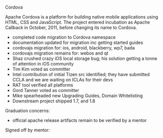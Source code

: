 Cordova

Apache Cordova is a platform for building native mobile applications using HTML, CSS and JavaScript. The project entered incubation as Apache Callback in October, 2011, before changing its name to Cordova.

  - completed code migration to Cordova namespace
  - documentation updated for migration inc getting started guides
  - cordovajs migration for: ios, android, blackberry, wp7, bada
  - cordovajs migration remains for: webos and qt
  - Shaz crushed crazy iOS local storage bug; his solution getting a tonne of attention in iOS community
  - Tim Kim voted as committer
  - Intel contribution of initial Tizen src identified; they have submitted CCLA and we are waiting on ICLAs for their devs
  - RAT tool verified all platforms
  - Gord Tanner voted as committer
  - Mike spearheaded new Upgrading Guides, Domain Whitelisting
  - Downstream project shipped 1.7, and 1.8

Graduation concerns:

 - official apache release artifacts remain to be verified by a mentor

Signed off by mentor: 
